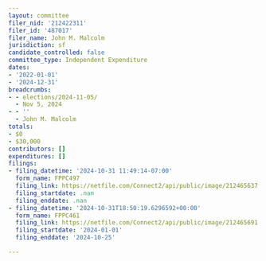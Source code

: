 ```yaml
---
layout: committee
filer_nid: '212422311'
filer_id: '487017'
filer_name: John M. Malcolm
jurisdiction: sf
candidate_controlled: false
committee_type: Independent Expenditure
dates:
- '2022-01-01'
- '2024-12-31'
breadcrumbs:
- - elections/2024-11-05/
  - Nov 5, 2024
- - ''
  - John M. Malcolm
totals:
- $0
- $30,000
contributors: []
expenditures: []
filings:
- filing_datetime: '2024-10-31 11:49:14-07:00'
  form_name: FPPC497
  filing_link: https://netfile.com/Connect2/api/public/image/212465637
  filing_startdate: .nan
  filing_enddate: .nan
- filing_datetime: '2024-10-31T18:50:19.6296592+00:00'
  form_name: FPPC461
  filing_link: https://netfile.com/Connect2/api/public/image/212465691
  filing_startdate: '2024-01-01'
  filing_enddate: '2024-10-25'

---
```

